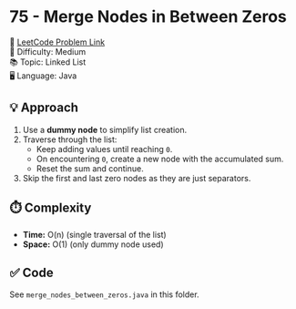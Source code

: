 # 75 - Merge Nodes in Between Zeros

🔗 [LeetCode Problem Link](https://leetcode.com/problems/merge-nodes-in-between-zeros/)  
📌 Difficulty: Medium  
📚 Topic: Linked List  
🖥️ Language: Java  

## 💡 Approach
1. Use a **dummy node** to simplify list creation.  
2. Traverse through the list:  
   - Keep adding values until reaching `0`.  
   - On encountering `0`, create a new node with the accumulated sum.  
   - Reset the sum and continue.  
3. Skip the first and last zero nodes as they are just separators.  

## ⏱️ Complexity
- **Time:** O(n) (single traversal of the list)  
- **Space:** O(1) (only dummy node used)  

## ✅ Code
See `merge_nodes_between_zeros.java` in this folder.
